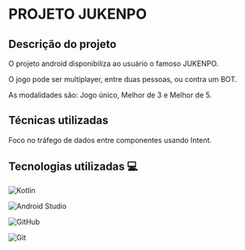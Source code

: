 # PROJETO JUKENPO

## Descrição do projeto
O projeto android disponibiliza ao usuário o famoso JUKENPO.

O jogo pode ser multiplayer, entre duas pessoas, ou contra um BOT.

As modalidades são: Jogo único, Melhor de 3 e Melhor de 5.

## Técnicas utilizadas
Foco no tráfego de dados entre componentes usando Intent.

## Tecnologias utilizadas 💻 
![Kotlin](https://img.shields.io/badge/Kotlin-B125EA?style=for-the-badge&logo=kotlin&logoColor=white)

![Android Studio](https://img.shields.io/badge/android%20studio-346ac1?style=for-the-badge&logo=android%20studio&logoColor=white)

![GitHub](https://img.shields.io/badge/GitHub-100000?style=for-the-badge&logo=github&logoColor=white)

![Git](https://img.shields.io/badge/GIT-E44C30?style=for-the-badge&logo=git&logoColor=white)


